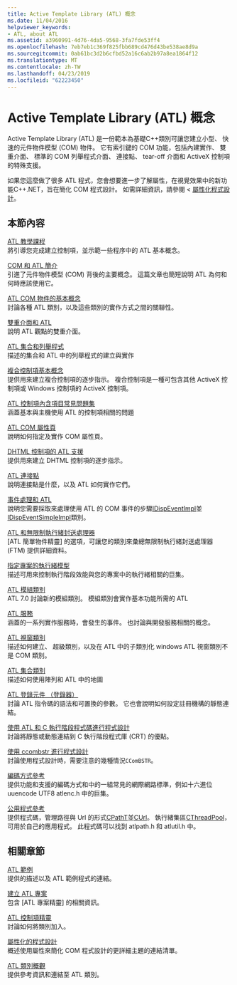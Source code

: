 ```yaml
---
title: Active Template Library (ATL) 概念
ms.date: 11/04/2016
helpviewer_keywords:
- ATL, about ATL
ms.assetid: a3960991-4d76-4da5-9568-3fa7fde53ff4
ms.openlocfilehash: 7eb7eb1c369f825fbb689cd476d43be538ae8d9a
ms.sourcegitcommit: 0ab61bc3d2b6cfbd52a16c6ab2b97a8ea1864f12
ms.translationtype: MT
ms.contentlocale: zh-TW
ms.lasthandoff: 04/23/2019
ms.locfileid: "62223450"
---
```

# <a name="active-template-library-atl-concepts"></a>Active Template Library (ATL) 概念

Active Template Library (ATL) 是一份範本為基礎C++類別可讓您建立小型、 快速的元件物件模型 (COM) 物件。 它有索引鍵的 COM 功能，包括內建實作、 雙重介面、 標準的 COM 列舉程式介面、 連接點、 tear-off 介面和 ActiveX 控制項的特殊支援。

如果您這麼做了很多 ATL 程式，您會想要進一步了解屬性，在視覺效果中的新功能C++.NET，旨在簡化 COM 程式設計。 如需詳細資訊，請參閱 <<c0> [ 屬性化程式設計](../windows/attributed-programming-concepts.md)。

## <a name="in-this-section"></a>本節內容

[ATL 教學課程](../atl/active-template-library-atl-tutorial.md)<br/>
將引導您完成建立控制項，並示範一些程序中的 ATL 基本概念。

[COM 和 ATL 簡介](../atl/introduction-to-com-and-atl.md)<br/>
引進了元件物件模型 (COM) 背後的主要概念。 這篇文章也簡短說明 ATL 為何和何時應該使用它。

[ATL COM 物件的基本概念](../atl/fundamentals-of-atl-com-objects.md)<br/>
討論各種 ATL 類別，以及這些類別的實作方式之間的關聯性。

[雙重介面和 ATL](../atl/dual-interfaces-and-atl.md)<br/>
說明 ATL 觀點的雙重介面。

[ATL 集合和列舉程式](../atl/atl-collections-and-enumerators.md)<br/>
描述的集合和 ATL 中的列舉程式的建立與實作

[複合控制項基本概念](../atl/atl-composite-control-fundamentals.md)<br/>
提供用來建立複合控制項的逐步指示。 複合控制項是一種可包含其他 ActiveX 控制項或 Windows 控制項的 ActiveX 控制項。

[ATL 控制項內含項目常見問題集](../atl/atl-control-containment-faq.md)<br/>
涵蓋基本與主機使用 ATL 的控制項相關的問題

[ATL COM 屬性頁](../atl/atl-com-property-pages.md)<br/>
說明如何指定及實作 COM 屬性頁。

[DHTML 控制項的 ATL 支援](../atl/atl-support-for-dhtml-controls.md)<br/>
提供用來建立 DHTML 控制項的逐步指示。

[ATL 連接點](../atl/atl-connection-points.md)<br/>
說明連接點是什麼，以及 ATL 如何實作它們。

[事件處理和 ATL](../atl/event-handling-and-atl.md)<br/>
說明您需要採取來處理使用 ATL 的 COM 事件的步驟[IDispEventImpl](../atl/reference/idispeventimpl-class.md)並[IDispEventSimpleImpl](../atl/reference/idispeventsimpleimpl-class.md)類別。

[ATL 和無限制執行緒封送處理器](../atl/atl-and-the-free-threaded-marshaler.md)<br/>
[ATL 簡單物件精靈] 的選項，可讓您的類別來彙總無限制執行緒封送處理器 (FTM) 提供詳細資料。

[指定專案的執行緒模型](../atl/specifying-the-threading-model-for-a-project-atl.md)<br/>
描述可用來控制執行階段效能與您的專案中的執行緒相關的巨集。

[ATL 模組類別](../atl/atl-module-classes.md)<br/>
ATL 7.0 討論新的模組類別。 模組類別會實作基本功能所需的 ATL

[ATL 服務](../atl/atl-services.md)<br/>
涵蓋的一系列實作服務時，會發生的事件。 也討論與開發服務相關的概念。

[ATL 視窗類別](../atl/atl-window-classes.md)<br/>
描述如何建立、 超級類別，以及在 ATL 中的子類別化 windows ATL 視窗類別不是 COM 類別。

[ATL 集合類別](../atl/atl-collection-classes.md)<br/>
描述如何使用陣列和 ATL 中的地圖

[ATL 登錄元件 （登錄器）](../atl/atl-registry-component-registrar.md)<br/>
討論 ATL 指令碼的語法和可置換的參數。 它也會說明如何設定註冊機構的靜態連結。

[使用 ATL 和 C 執行階段程式碼進行程式設計](../atl/programming-with-atl-and-c-run-time-code.md)<br/>
討論將靜態或動態連結到 C 執行階段程式庫 (CRT) 的優點。

[使用 ccombstr 進行程式設計](../atl/programming-with-ccombstr-atl.md)<br/>
討論使用程式設計時，需要注意的幾種情況`CComBSTR`。

[編碼方式參考](../atl/atl-encoding-reference.md)<br/>
提供功能和支援的編碼方式和中的一組常見的網際網路標準，例如十六進位 uuencode UTF8 atlenc.h 中的巨集。

[公用程式參考](../atl/atl-utilities-reference.md)<br/>
提供程式碼，管理路徑與 Url 的形式[CPathT](../atl/reference/cpatht-class.md)並[CUrl](../atl/reference/curl-class.md)。 執行緒集區[CThreadPool](../atl/reference/cthreadpool-class.md)，可用於自己的應用程式。 此程式碼可以找到 atlpath.h 和 atlutil.h 中。

## <a name="related-sections"></a>相關章節

[ATL 範例](../overview/visual-cpp-samples.md)<br/>
提供的描述以及 ATL 範例程式的連結。

[建立 ATL 專案](../atl/reference/creating-an-atl-project.md)<br/>
包含 [ATL 專案精靈] 的相關資訊。

[ATL 控制項精靈](../atl/reference/atl-control-wizard.md)<br/>
討論如何將類別加入。

[屬性化的程式設計](../windows/attributed-programming-concepts.md)<br/>
概述使用屬性來簡化 COM 程式設計的更詳細主題的連結清單。

[ATL 類別概觀](../atl/atl-class-overview.md)<br/>
提供參考資訊和連結至 ATL 類別。
